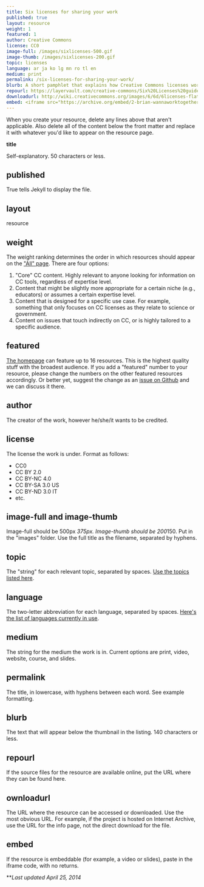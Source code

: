 ```yaml
---
title: Six licenses for sharing your work
published: true
layout: resource
weight: 1
featured: 1
author: Creative Commons
license: CC0
image-full: /images/sixlicenses-500.gif
image-thumb: /images/sixlicenses-200.gif
topic: licenses
language: ar ja ko lg mn ro tl en
medium: print
permalink: /six-licenses-for-sharing-your-work/
blurb: A short pamphlet that explains how Creative Commons licenses work.
repourl: https://layervault.com/creative-commons/Six%20Licenses%20guide
downloadurl: http://wiki.creativecommons.org/images/6/6d/6licenses-flat.pdf
embed: <iframe src="https://archive.org/embed/2-brian-wannaworktogether" width="640" height="480" frameborder="0" webkitallowfullscreen="true" mozallowfullscreen="true" allowfullscreen></iframe>
---
```


When you create your resource, delete any lines above that aren't applicable. Also delete all of the content below the front matter and replace it with whatever you'd like to appear on the resource page.

******title******

Self-explanatory. 50 characters or less.

## published

True tells Jekyll to display the file.

## layout

resource

## weight

The weight ranking determines the order in which resources should appear on the ["All" page](http://resources.creativecommons.org/all/). There are four options:

1. "Core" CC content. Highly relevant to anyone looking for information on CC tools, regardless of expertise level.
2. Content that might be slightly more appropriate for a certain niche (e.g., educators) or assumes a certain expertise level.
3. Content that is designed for a specific use case. For example, something that only focuses on CC licenses as they relate to science or government.
4. Content on issues that touch indirectly on CC, or is highly tailored to a specific audience.

## featured

[The homepage](http://resources.creativecommons.org/) can feature up to 16 resources. This is the highest quality stuff with the broadest audience. If you add a "featured" number to your resource, please change the numbers on the other featured resources accordingly. Or better yet, suggest the change as an [issue on Github](https://github.com/creativecommons/cc-resource-archive/issues) and we can discuss it there.

## author

The creator of the work, however he/she/it wants to be credited.

## license

The license the work is under. Format as follows:

- CC0
- CC BY 2.0
- CC BY-NC 4.0
- CC BY-SA 3.0 US
- CC BY-ND 3.0 IT
- etc.

## image-full and image-thumb

Image-full should be 500px *375px. Image-thumb should be 200*150. Put in the "images" folder. Use the full title as the filename, separated by hyphens.

## topic

The "string" for each relevant topic, separated by spaces. [Use the topics listed here](https://github.com/creativecommons/cc-resource-archive/blob/gh-pages/_data/topics.yml).

## language

The two-letter abbreviation for each language, separated by spaces. [Here's the list of languages currently in use](https://github.com/creativecommons/cc-resource-archive/blob/gh-pages/_data/languages.yml).

## medium

The string for the medium the work is in. Current options are print, video, website, course, and slides.

## permalink

The title, in lowercase, with hyphens between each word. See example formatting.

## blurb

The text that will appear below the thumbnail in the listing. 140 characters or less.

## repourl

If the source files for the resource are available online, put the URL where they can be found here.

## ownloadurl

The URL where the resource can be accessed or downloaded. Use the most obvious URL. For example, if the project is hosted on Internet Archive, use the URL for the info page, not the direct download for the file.

## embed

If the resource is embeddable (for example, a video or slides), paste in the iframe code, with no returns.

***Last updated April 25, 2014*
